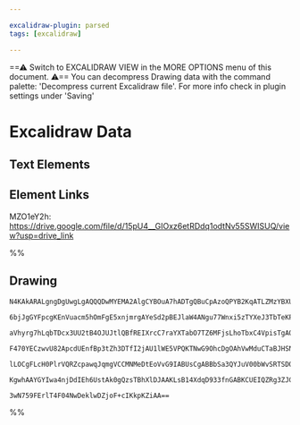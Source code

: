 ```yaml
---

excalidraw-plugin: parsed
tags: [excalidraw]

---
```

==⚠  Switch to EXCALIDRAW VIEW in the MORE OPTIONS menu of this document. ⚠== You can decompress Drawing data with the command palette: 'Decompress current Excalidraw file'. For more info check in plugin settings under 'Saving'



# Excalidraw Data

## Text Elements
## Element Links
MZO1eY2h: https://drive.google.com/file/d/15pU4__GIOxz6etRDdq1odtNv55SWISUQ/view?usp=drive_link

%%
## Drawing
```compressed-json
N4KAkARALgngDgUwgLgAQQQDwMYEMA2AlgCYBOuA7hADTgQBuCpAzoQPYB2KqATLZMzYBXUtiRoIACyhQ4zZAHoFAc0JRJQgEYA6bGwC2CgF7N6hbEcK4OCtptbErHALRY8RMpWdx8Q1TdIEfARcZgRmBShcZQUebQBGeISaOiCEfQQOKGZuAG1wMFAwYogSbggAWQAtAHl4hABNHkkU4shYRHL0zQRiYlxNYNaSzG5nAFYAFgAObQB2cf4SmDH4

6bjJgGYFpcgKEnVuacm5hOmFgE5xnjmrgAYeSd2pBEJlaW4ANgu77Wnxi5zTYXeJ3TbTeKPZ7WZRDNB3Z7MKCkNgAawQAGE2Pg2KRygBiepEpDPTS4bCo5QooQcYhYnF4iTI6zMOC4QJZYaQABmhHw+AAyrA4ehBB4uRAkSj0QB1A4tNB8AoCZFohBCmAiyXYsrPanvDjhHJoeLPNhs7BqFYmu4I5UQKnCOAASWIxtQuQAus9ueQMq7uBwhPznoR

aVhyrg7hLqbTDcx3UU2tB4OJUJtlQBfREIXrcC7raYXTabO7TZ6MFjsLhoTbxC4VpisTgAOU4Ym4PFBkyuF0ec1DzAAImkoHm0NyCGFScJaQBRYIZLLur3PIRwfpj4jceJzGag6aHk5XZ5EDio8rSWTyJRkQiMbTKNhsWEIXQGBS84IKYgKeLjOAAFVJgAfRAgBxZ0akwIxPgQKAACUh2IABHeI2GIKAW3ocZxgFGVnQFQCAEUFDMBAKAAfiEVkA

F470YECzwvU82ApcdUEnfBp3tZh3DTfI2jAU1lWE5VPQKTNwG9OhcDgOAhVwMduCTaBJHSNMICId4oGGBhCAogAhclKVjOlsVxAluWsmy9OwEQOSgZ0x30IVpUxCzGXQQkEGJOyHMyJyXOMilHRpcyGXKZkOFZdlAv80hHOc9IADE+UFYVNLFXUCggezEsC5LXNVWV5U7JY8oCrIirctUNS1bLtwq/KkpchDhANI0d2aqqgvSGoLStHdbR6grqpc

lLOCgFLcH0PlrVQRZcpawqJqmgVCCMNMeDtEoVvG9IABUsCgABBbSa3QYJuV00bWvSRTSDOxK2AodTcG3NAgxDZbeqKudaVOl63pCT70HZFEqDu1b0iByHDtTcozL0viUX5AANL4Fm0SYeE+cZNkmRIFjrAdctR7F8AaYbvm0T47kmcYGZ7B4ZiVEojGffQVPtegCCENNfk+EtPk+HhJOhg79Ha8L43dCBkYqqkSA2rbO12yBleIIUEDgbglpKLW

KgwhAAYGYIwa4njDdIEh6UstAk0gQzsTBhXlDJAAKLsB14XdqD933fnGABKCUEIQZRg3ZJGPdwb3SwDnhE94FPg7DiXfrGqBavRAaoGrd1vvwCrfVmhAI/DW2OGUHnk0yc2OORAXnmwIg9bQZuEGeDhy+4LuzSEKAzzTLvM5KOwACsEGwbIBV7uBjeIU3e8GDire73LyQLxhDuffA65KDosrSWfqwleykQMBHOi+4MS/tHF2MtqdN+TfBQjOs/d/

3wN759FErlT4F04NwDeklwDZjoF+cIKkpKZiAA==
```
%%